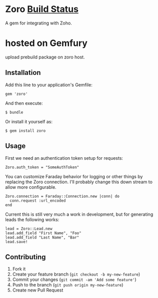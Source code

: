 # Zoro [Build Status](https://www.codeship.io/projects/477586c0-0cdf-0131-c895-42ce94ecf3ea/status)

A gem for integrating with Zoho.

# hosted on Gemfury
upload prebuild package on zoro host.

## Installation

Add this line to your application's Gemfile:

    gem 'zoro'

And then execute:

    $ bundle

Or install it yourself as:

    $ gem install zoro

## Usage

First we need an authentication token setup for requests:

    Zoro.auth_token = "SomeAuthToken"

You can customize Faraday behavior for logging or other things by replacing the Zoro connection. I'll probably change this down stream to allow more configurable.

    Zoro.connection = Faraday::Connection.new |conn| do
      conn.request :url_encoded
    end

Current this is still very much a work in development, but for generating leads the following works:

    lead = Zoro::Lead.new
    lead.add_field "First Name", "Foo"
    lead.add_field "Last Name", "Bar"
    lead.save!

## Contributing

1. Fork it
2. Create your feature branch (`git checkout -b my-new-feature`)
3. Commit your changes (`git commit -am 'Add some feature'`)
4. Push to the branch (`git push origin my-new-feature`)
5. Create new Pull Request
